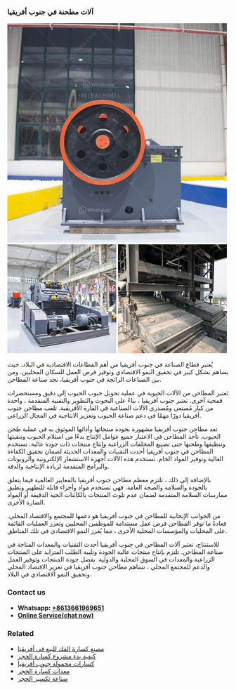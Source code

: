 <h3>آلات مطحنة في جنوب أفريقيا</h3><img src='1701746230.jpg' alt=''><p>يُعتبر قطاع الصناعة في جنوب أفريقيا من أهم القطاعات الاقتصادية في البلاد، حيث يساهم بشكل كبير في تحقيق النمو الاقتصادي وتوفير فرص العمل للسكان المحليين. ومن بين الصناعات الرائجة في جنوب أفريقيا، نجد صناعة المطاحن.</p><p>تَعتبر المطاحن من الآلات الحيوية في عملية تحويل حبوب الحبوب إلى دقيق ومستحضرات قمحية أخرى. تعتبر جنوب أفريقيا ، بناءً على البحوث والتطوير والتقنية المتقدمة ، واحدة من كبار مُصنعي ومُصدري الآلات الصناعية في القارة الأفريقية. تلعب مطاحن جنوب أفريقيا دورًا مهمًا في دعم صناعة الحبوب وتعزيز الانتاجية في المجال الزراعي.</p><p>تعد مطاحن جنوب أفريقيا مشهورة بجودة منتجاتها وأدائها الموثوق به في عملية طحن الحبوب. تأخذ المطاحن في الاعتبار جميع عوامل الإنتاج بدءًا من استلام الحبوب وتنقيتها وتنظيفها وطحنها حتى تصنيع المخلفات الزراعية وإنتاج منتجات ذات جودة عالية. تستخدم المطاحن في جنوب أفريقيا أحدث التقنيات والمعدات الحديثة لضمان تحقيق الكفاءة العالية وتوفير المواد الخام. تستخدم هذه الآلات أجهزة الاستشعار الإلكترونية والروبوتات والبرامج المتقدمة لزيادة الإنتاجية والدقة.</p><p>بالإضافة إلى ذلك ، تلتزم معظم مطاحن جنوب أفريقيا بالمعايير العالمية فيما يتعلق بالجودة والسلامة والصحة العامة. فهي تستخدم مواد وأجزاء قابلة للتطهير وتطبق ممارسات السلامة المتقدمة لضمان عدم تلوث المنتجات بالكائنات الحية الدقيقة أو المواد الضارة الأخرى.</p><p>من الجوانب الإيجابية للمطاحن في جنوب أفريقيا هو دعمها للمجتمع والاقتصاد المحلي. فعادةً ما توفر المطاحن فرص عمل مستدامة للموظفين المحليين وتعزز العمليات القائمة على المحليات والمؤسسات المحلية الأخرى ، مما يُعزز النمو الاقتصادي في تلك المناطق.</p><p>للاستنتاج، تعتبر آلات المطاحن في جنوب أفريقيا أحدث التقنيات والمعدات المتاحة في صناعة المطاحن. تلتزم بإنتاج منتجات عالية الجودة وتلبية الطلب المتزايد على المنتجات الزراعية والمعدات في السوق المحلية والدولية. بفضل جودة المنتجات وتوفير العمل والدعم للمجتمع المحلي ، تساهم مطاحن جنوب أفريقيا في تعزيز الاقتصاد المحلي وتحقيق النمو الاقتصادي في البلاد.</p><h3>Contact us</h3><ul><li><strong>Whatsapp:&nbsp;<a href="https://wa.me/8613661969651">+8613661969651</a></strong></li><li><a href="https://swt.shibang-china.com/?git&amp;zhl&amp;آلات مطحنة في جنوب أفريقيا"><strong>Online Service(chat now)</strong></a></li></ul><h3>Related</h3><ul><li><a href='مصنع كسارة الفك للبيع في أفريقيا.md'>مصنع كسارة الفك للبيع في أفريقيا</a></li><li><a href='كيفية بدء مشروع كسارة الحجر.md'>كيفية بدء مشروع كسارة الحجر</a></li><li><a href='كسارات محمولة جنوب أفريقيا.md'>كسارات محمولة جنوب أفريقيا</a></li><li><a href='معدات كسارة الحجر.md'>معدات كسارة الحجر</a></li><li><a href='صناعة تكسير الحجر.md'>صناعة تكسير الحجر</a></li></ul>